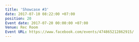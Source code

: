```yaml
---
title: 'Showcase #3'
date: 2017-07-10 08:22:00 +07:00
position: 20
Event date: 2017-07-20 00:00:00 +07:00
Venue: Rec Room
Event URL: https://www.facebook.com/events/474865212862915/
---
```


